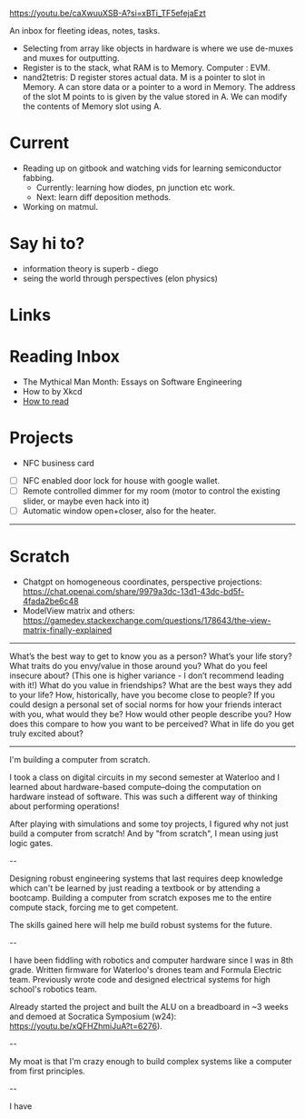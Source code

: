 https://youtu.be/caXwuuXSB-A?si=xBTi_TF5efejaEzt

An inbox for fleeting ideas, notes, tasks.

- Selecting from array like objects in hardware is where we use de-muxes and muxes for outputting.
- Register is to the stack, what RAM is to Memory. Computer : EVM.
- nand2tetris: D register stores actual data. M is a pointer to slot in Memory. A can store data or a pointer to a word in Memory. The address of the slot M points to is given by the value stored in A. We can modify the contents of Memory slot using A.

# Current
- Reading up on gitbook and watching vids for learning semiconductor fabbing.
	- Currently: learning how diodes, pn junction etc work.
	- Next: learn diff deposition methods.
- Working on matmul.
# Say hi to?
- information theory is superb - diego
- seing the world through perspectives (elon physics)

# Links
# Reading Inbox
- The Mythical Man Month: Essays on Software Engineering
- How to by Xkcd
- [How to read](https://web.stanford.edu/class/ee384m/Handouts/HowtoReadPaper.pdf)
# Projects
- NFC business card
- [ ] NFC enabled door lock for house with google wallet.
- [ ] Remote controlled dimmer for my room (motor to control the existing slider, or maybe even hack into it)
- [ ] Automatic window open+closer, also for the heater.
---
# Scratch
- Chatgpt on homogeneous coordinates, perspective projections: https://chat.openai.com/share/9979a3dc-13d1-43dc-bd5f-4fada2be6c48
- ModelView matrix and others: https://gamedev.stackexchange.com/questions/178643/the-view-matrix-finally-explained

---

What’s the best way to get to know you as a person?
What’s your life story?
What traits do you envy/value in those around you?
What do you feel insecure about? (This one is higher variance - I don’t recommend leading with it!)
What do you value in friendships? What are the best ways they add to your life?
How, historically, have you become close to people?
If you could design a personal set of social norms for how your friends interact with you, what would they be?
How would other people describe you? How does this compare to how you want to be perceived?
What in life do you get truly excited about?

---
I'm building a computer from scratch.

I took a class on digital circuits in my second semester at Waterloo and I learned about hardware-based compute–doing the computation on hardware instead of software. This was such a different way of thinking about performing operations!

After playing with simulations and some toy projects, I figured why not just build a computer from scratch! And by "from scratch", I mean using just logic gates.

--

Designing robust engineering systems that last requires deep knowledge which can't be learned by just reading a textbook or by attending a bootcamp. Building a computer from scratch exposes me to the entire compute stack, forcing me to get competent.

The skills gained here will help me build robust systems for the future.

--

I have been fiddling with robotics and computer hardware since I was in 8th grade. Written firmware for Waterloo's drones team and Formula Electric team. Previously wrote code and designed electrical systems for high school's robotics team.

Already started the project and built the ALU on a breadboard in ~3 weeks and demoed at Socratica Symposium (w24): https://youtu.be/xQFHZhmiJuA?t=6276).

--

My moat is that I'm crazy enough to build complex systems like a computer from first principles.

--

I have 